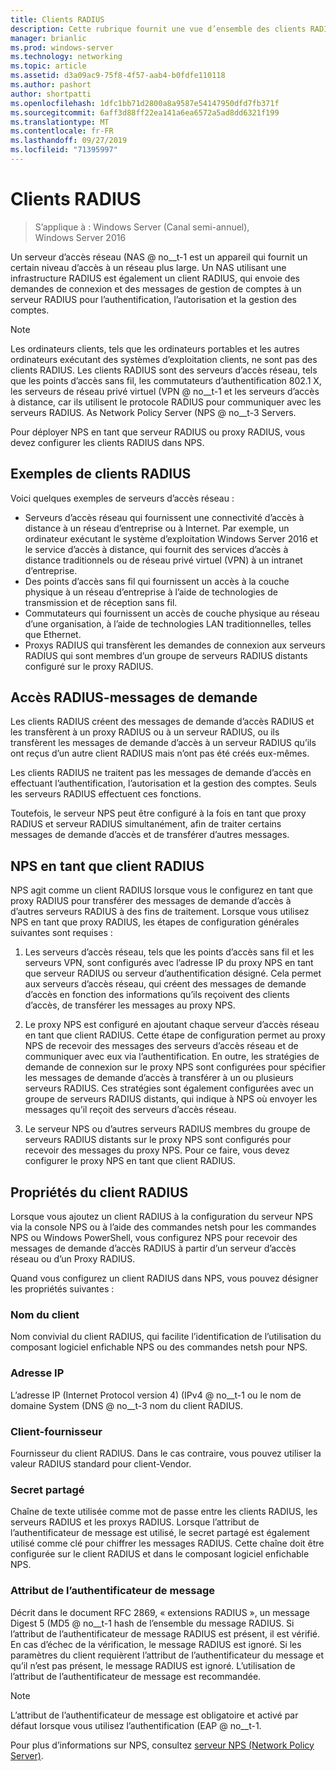 ```yaml
---
title: Clients RADIUS
description: Cette rubrique fournit une vue d’ensemble des clients RADIUS pour le serveur NPS (Network Policy Server) dans Windows Server 2016.
manager: brianlic
ms.prod: windows-server
ms.technology: networking
ms.topic: article
ms.assetid: d3a09ac9-75f8-4f57-aab4-b0fdfe110118
ms.author: pashort
author: shortpatti
ms.openlocfilehash: 1dfc1bb71d2800a8a9587e54147950dfd7fb371f
ms.sourcegitcommit: 6aff3d88ff22ea141a6ea6572a5ad8dd6321f199
ms.translationtype: MT
ms.contentlocale: fr-FR
ms.lasthandoff: 09/27/2019
ms.locfileid: "71395997"
---
```

# <a name="radius-clients"></a>Clients RADIUS

>S’applique à : Windows Server (Canal semi-annuel), Windows Server 2016

Un serveur d’accès réseau \(NAS @ no__t-1 est un appareil qui fournit un certain niveau d’accès à un réseau plus large. Un NAS utilisant une infrastructure RADIUS est également un client RADIUS, qui envoie des demandes de connexion et des messages de gestion de comptes à un serveur RADIUS pour l’authentification, l’autorisation et la gestion des comptes.

>[!NOTE]
>Les ordinateurs clients, tels que les ordinateurs portables et les autres ordinateurs exécutant des systèmes d’exploitation clients, ne sont pas des clients RADIUS. Les clients RADIUS sont des serveurs d’accès réseau, tels que les points d’accès sans fil, les commutateurs d’authentification 802.1 X, les serveurs de réseau privé virtuel \(VPN @ no__t-1 et les serveurs d’accès à distance, car ils utilisent le protocole RADIUS pour communiquer avec les serveurs RADIUS. As Network Policy Server \(NPS @ no__t-3 Servers.

Pour déployer NPS en tant que serveur RADIUS ou proxy RADIUS, vous devez configurer les clients RADIUS dans NPS.

## <a name="radius-client-examples"></a>Exemples de clients RADIUS

Voici quelques exemples de serveurs d’accès réseau :

- Serveurs d’accès réseau qui fournissent une connectivité d’accès à distance à un réseau d’entreprise ou à Internet. Par exemple, un ordinateur exécutant le système d’exploitation Windows Server 2016 et le service d’accès à distance, qui fournit des services d’accès à distance traditionnels ou de réseau privé virtuel (VPN) à un intranet d’entreprise.
- Des points d’accès sans fil qui fournissent un accès à la couche physique à un réseau d’entreprise à l’aide de technologies de transmission et de réception sans fil.
- Commutateurs qui fournissent un accès de couche physique au réseau d’une organisation, à l’aide de technologies LAN traditionnelles, telles que Ethernet.
- Proxys RADIUS qui transfèrent les demandes de connexion aux serveurs RADIUS qui sont membres d’un groupe de serveurs RADIUS distants configuré sur le proxy RADIUS.

## <a name="radius-access-request-messages"></a>Accès RADIUS-messages de demande

Les clients RADIUS créent des messages de demande d’accès RADIUS et les transfèrent à un proxy RADIUS ou à un serveur RADIUS, ou ils transfèrent les messages de demande d’accès à un serveur RADIUS qu’ils ont reçus d’un autre client RADIUS mais n’ont pas été créés eux-mêmes.

Les clients RADIUS ne traitent pas les messages de demande d’accès en effectuant l’authentification, l’autorisation et la gestion des comptes. Seuls les serveurs RADIUS effectuent ces fonctions.

Toutefois, le serveur NPS peut être configuré à la fois en tant que proxy RADIUS et serveur RADIUS simultanément, afin de traiter certains messages de demande d’accès et de transférer d’autres messages.

## <a name="nps-as-a-radius-client"></a>NPS en tant que client RADIUS

NPS agit comme un client RADIUS lorsque vous le configurez en tant que proxy RADIUS pour transférer des messages de demande d’accès à d’autres serveurs RADIUS à des fins de traitement. Lorsque vous utilisez NPS en tant que proxy RADIUS, les étapes de configuration générales suivantes sont requises :

1. Les serveurs d’accès réseau, tels que les points d’accès sans fil et les serveurs VPN, sont configurés avec l’adresse IP du proxy NPS en tant que serveur RADIUS ou serveur d’authentification désigné. Cela permet aux serveurs d’accès réseau, qui créent des messages de demande d’accès en fonction des informations qu’ils reçoivent des clients d’accès, de transférer les messages au proxy NPS.

2. Le proxy NPS est configuré en ajoutant chaque serveur d’accès réseau en tant que client RADIUS. Cette étape de configuration permet au proxy NPS de recevoir des messages des serveurs d’accès réseau et de communiquer avec eux via l’authentification. En outre, les stratégies de demande de connexion sur le proxy NPS sont configurées pour spécifier les messages de demande d’accès à transférer à un ou plusieurs serveurs RADIUS. Ces stratégies sont également configurées avec un groupe de serveurs RADIUS distants, qui indique à NPS où envoyer les messages qu’il reçoit des serveurs d’accès réseau.

3. Le serveur NPS ou d’autres serveurs RADIUS membres du groupe de serveurs RADIUS distants sur le proxy NPS sont configurés pour recevoir des messages du proxy NPS. Pour ce faire, vous devez configurer le proxy NPS en tant que client RADIUS.

## <a name="radius-client-properties"></a>Propriétés du client RADIUS

Lorsque vous ajoutez un client RADIUS à la configuration du serveur NPS via la console NPS ou à l’aide des commandes netsh pour les commandes NPS ou Windows PowerShell, vous configurez NPS pour recevoir des messages de demande d’accès RADIUS à partir d’un serveur d’accès réseau ou d’un Proxy RADIUS.

Quand vous configurez un client RADIUS dans NPS, vous pouvez désigner les propriétés suivantes :

### <a name="client-name"></a>Nom du client

 Nom convivial du client RADIUS, qui facilite l’identification de l’utilisation du composant logiciel enfichable NPS ou des commandes netsh pour NPS.

### <a name="ip-address"></a>Adresse IP

L’adresse IP (Internet Protocol version 4) \(IPv4 @ no__t-1 ou le nom de domaine System \(DNS @ no__t-3 nom du client RADIUS.

### <a name="client-vendor"></a>Client-fournisseur

Fournisseur du client RADIUS. Dans le cas contraire, vous pouvez utiliser la valeur RADIUS standard pour client-Vendor.

### <a name="shared-secret"></a>Secret partagé

Chaîne de texte utilisée comme mot de passe entre les clients RADIUS, les serveurs RADIUS et les proxys RADIUS. Lorsque l’attribut de l’authentificateur de message est utilisé, le secret partagé est également utilisé comme clé pour chiffrer les messages RADIUS. Cette chaîne doit être configurée sur le client RADIUS et dans le composant logiciel enfichable NPS.

### <a name="message-authenticator-attribute"></a>Attribut de l’authentificateur de message

Décrit dans le document RFC 2869, « extensions RADIUS », un message Digest 5 \(MD5 @ no__t-1 hash de l’ensemble du message RADIUS. Si l’attribut de l’authentificateur de message RADIUS est présent, il est vérifié. En cas d’échec de la vérification, le message RADIUS est ignoré. Si les paramètres du client requièrent l’attribut de l’authentificateur du message et qu’il n’est pas présent, le message RADIUS est ignoré. L’utilisation de l’attribut de l’authentificateur de message est recommandée.

>[!NOTE]
>L’attribut de l’authentificateur de message est obligatoire et activé par défaut lorsque vous utilisez l’authentification \(EAP @ no__t-1. 

Pour plus d’informations sur NPS, consultez [serveur NPS (Network Policy Server)](nps-top.md).


